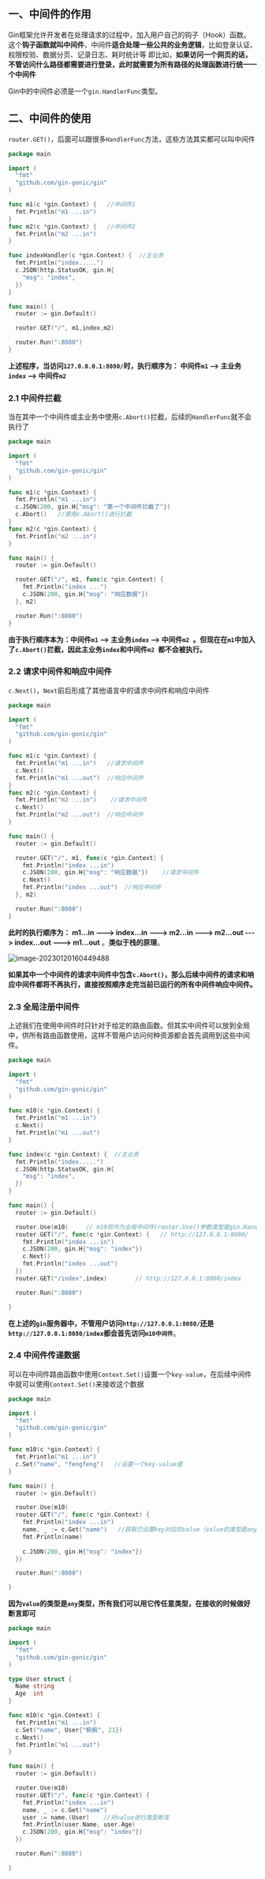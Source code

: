 ## 一、中间件的作用

Gin框架允许开发者在处理请求的过程中，加入用户自己的钩子（Hook）函数。这个**钩子函数就叫中间件**，中间件**适合处理一些公共的业务逻辑**，比如登录认证、权限校验、数据分页、记录日志、耗时统计等 即比如，**如果访问一个网页的话，不管访问什么路径都需要进行登录，此时就需要为所有路径的处理函数进行统一一个中间件**

Gin中的中间件必须是一个`gin.HandlerFunc`类型。

## 二、中间件的使用

`router.GET()`，后面可以跟很多`HandlerFunc`方法，这些方法其实都可以叫中间件

```go
package main

import (
  "fmt"
  "github.com/gin-gonic/gin"
)

func m1(c *gin.Context) {   //中间件1
  fmt.Println("m1 ...in")
}
func m2(c *gin.Context) {   //中间件2
  fmt.Println("m2 ...in")
}

func indexHandler(c *gin.Context) {  //主业务
  fmt.Println("index.....")
  c.JSON(http.StatusOK, gin.H{
    "msg": "index",
  })
}

func main() {
  router := gin.Default()

  router.GET("/", m1,index,m2)

  router.Run(":8080")
}

```

**上述程序，当访问`127.0.0.0.1:8080/`时，执行顺序为： 中间件`m1` -->  主业务`index` --> 中间件`m2`**

### 2.1 中间件拦截

当在其中一个中间件或主业务中使用`c.Abort()`拦截，后续的`HandlerFunc`就不会执行了

```go
package main

import (
  "fmt"
  "github.com/gin-gonic/gin"
)

func m1(c *gin.Context) {
  fmt.Println("m1 ...in")
  c.JSON(200, gin.H{"msg": "第一个中间件拦截了"})
  c.Abort()   //使用c.Abort()进行拦截
}
func m2(c *gin.Context) {
  fmt.Println("m2 ...in")
}

func main() {
  router := gin.Default()

  router.GET("/", m1, func(c *gin.Context) {
    fmt.Println("index ...")
    c.JSON(200, gin.H{"msg": "响应数据"})
  }, m2)

  router.Run(":8080")
}
```

**由于执行顺序本为：中间件`m1` -->  主业务`index` --> 中间件`m2 `。但现在在`m1`中加入了`c.Abort()`拦截，因此主业务`index`和中间件`m2 `都不会被执行。**

### 2.2 请求中间件和响应中间件

`c.Next()`，`Next`前后形成了其他语言中的请求中间件和响应中间件

```go
package main

import (
  "fmt"
  "github.com/gin-gonic/gin"
)

func m1(c *gin.Context) {
  fmt.Println("m1 ...in")   //请求中间件
  c.Next()
  fmt.Println("m1 ...out")  //响应中间件
}
func m2(c *gin.Context) {
  fmt.Println("m2 ...in")	 //请求中间件
  c.Next()
  fmt.Println("m2 ...out")	//响应中间件
}

func main() {
  router := gin.Default()

  router.GET("/", m1, func(c *gin.Context) {
    fmt.Println("index ...in")
    c.JSON(200, gin.H{"msg": "响应数据"})    //请求中间件
    c.Next()
    fmt.Println("index ...out")  //响应中间件
  }, m2)

  router.Run(":8080")
}
```

**此时的执行顺序为： m1...in --->  index...in --->  m2...in --->  m2...out ---> index...out  --->  m1...out** 。**类似于栈的原理**。

![image-20230120160449488](C:\Users\DELL\AppData\Roaming\Typora\typora-user-images\image-20230120160449488.png)

**如果其中一个中间件的请求中间件中包含`c.Abort()`，那么后续中间件的请求和响应中间件都将不再执行，直接按照顺序走完当前已运行的所有中间件响应中间件。**

### 2.3 全局注册中间件

上述我们在使用中间件时只针对于给定的路由函数。但其实中间件可以放到全局中，供所有路由函数使用，这样不管用户访问何种资源都会首先调用到这些中间件。

```go
package main

import (
  "fmt"
  "github.com/gin-gonic/gin"
)

func m10(c *gin.Context) {
  fmt.Println("m1 ...in")
  c.Next()
  fmt.Println("m1 ...out")
}

func index(c *gin.Context) {  //主业务
  fmt.Println("index.....")
  c.JSON(http.StatusOK, gin.H{
    "msg": "index",
  })
}

func main() {
  router := gin.Default()

  router.Use(m10)     // m10将作为全局中间件(router.Use()参数类型是gin.HandlerFunc... ,即列表)
  router.GET("/", func(c *gin.Context) {   // http://127.0.0.1:8080/
  	fmt.Println("index ...in")
    c.JSON(200, gin.H{"msg": "index"})
    c.Next()
    fmt.Println("index ...out")
  })
  router.GET("/index",index)		// http://127.0.0.1:8080/index

  router.Run(":8080")

}
```

**在上述的`gin`服务器中，不管用户访问`http://127.0.0.1:8080/`还是`http://127.0.0.1:8080/index`都会首先访问`m10中间件`**。

### 2.4 中间件传递数据

可以在中间件路由函数中使用`Context.Set()`设置一个`key-value`，在后续中间件中就可以使用`Context.Set()`来接收这个数据

```go
package main

import (
  "fmt"
  "github.com/gin-gonic/gin"
)

func m10(c *gin.Context) {
  fmt.Println("m1 ...in")
  c.Set("name", "fengfeng")   //设置一个key-value值
}

func main() {
  router := gin.Default()

  router.Use(m10)
  router.GET("/", func(c *gin.Context) {
    fmt.Println("index ...in")
    name, _ := c.Get("name")   //获取已设置key对应的value（value的类型是any类型）
    fmt.Println(name)
    
    c.JSON(200, gin.H{"msg": "index"})
  })

  router.Run(":8080")

}
```

**因为`value`的类型是`any`类型，所有我们可以用它传任意类型，在接收的时候做好断言即可**

```go
package main

import (
  "fmt"
  "github.com/gin-gonic/gin"
)

type User struct {
  Name string
  Age  int
}

func m10(c *gin.Context) {
  fmt.Println("m1 ...in")
  c.Set("name", User{"枫枫", 21})
  c.Next()
  fmt.Println("m1 ...out")
}

func main() {
  router := gin.Default()

  router.Use(m10)
  router.GET("/", func(c *gin.Context) {
    fmt.Println("index ...in")
    name, _ := c.Get("name")
    user := name.(User)    //对value进行类型断言
    fmt.Println(user.Name, user.Age)
    c.JSON(200, gin.H{"msg": "index"})
  })

  router.Run(":8080")

}
```

